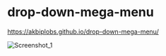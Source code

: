# drop-down-mega-menu
https://akbiplobs.github.io/drop-down-mega-menu/

![Screenshot_1](https://github.com/user-attachments/assets/8ba9859d-b1b9-4f88-9560-9894938398b7)
